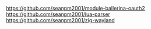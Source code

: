 https://github.com/seanpm2001/module-ballerina-oauth2
https://github.com/seanpm2001/lua-parser
https://github.com/seanpm2001/zig-wayland
